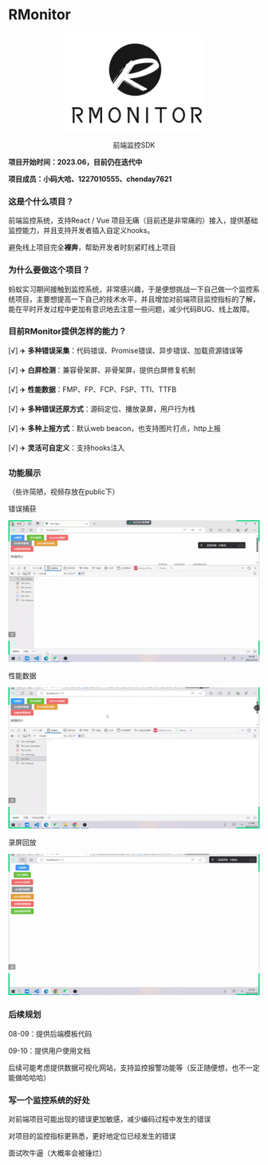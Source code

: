 <!--
 * @Descripttion: 
 * @version: 
 * @Author: ZhengXiaoRui
 * @email: zheng20010712@163.com
 * @Date: 2023-07-29 16:09:19
 * @LastEditors: ZhengXiaoRui
 * @LastEditTime: 2023-07-30 18:15:53
-->
# RMonitor

<div align="center">
    <img src="./public/logo.png" alt="rmonitor-logo" height="">
    <p>前端监控SDK</p>
</div>

**项目开始时间：2023.06，目前仍在迭代中**

**项目成员：小码大哈、1227010555、chenday7621**

### 这是个什么项目？

前端监控系统，支持React / Vue 项目无痛（目前还是非常痛的）接入，提供基础监控能力，并且支持开发者插入自定义hooks。

避免线上项目完全**裸奔**，帮助开发者时刻紧盯线上项目

### 为什么要做这个项目？

蚂蚁实习期间接触到监控系统，非常感兴趣，于是便想挑战一下自己做一个监控系统项目，主要想提高一下自己的技术水平，并且增加对前端项目监控指标的了解，能在平时开发过程中更加有意识地去注意一些问题，减少代码BUG、线上故障。

### 目前RMonitor提供怎样的能力？

[√] ✈️ **多种错误采集**：代码错误、Promise错误、异步错误、加载资源错误等

[√] ✈️ **白屏检测**：兼容骨架屏、非骨架屏，提供白屏修复机制

[√] ✈️ **性能数据**：FMP、FP、FCP、FSP、TTI、TTFB

[√] ✈️ **多种错误还原方式**：源码定位、播放录屏，用户行为栈

[√] ✈️ **多种上报方式**：默认web beacon，也支持图片打点，http上报

[√] ✈️ **灵活可自定义**：支持hooks注入

### 功能展示

（些许简陋，视频存放在public下）

错误捕获

![error-catch.gif](public/errorCatch.gif)

性能数据

![performance.gif](public/performance.gif)

录屏回放

![error-replay.gif](public/errorReplay.gif)

### 后续规划

08-09：提供后端模板代码

09-10：提供用户使用文档

后续可能考虑提供数据可视化网站，支持监控报警功能等（反正随便想，也不一定能做哈哈哈）

### 写一个监控系统的好处

对前端项目可能出现的错误更加敏感，减少编码过程中发生的错误

对项目的监控指标更熟悉，更好地定位已经发生的错误

面试吹牛逼（大概率会被锤烂）
